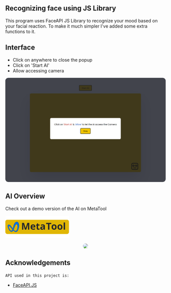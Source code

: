 ## Recognizing face using JS Library

This program uses FaceAPI JS Library to recognize your mood based on your facial reaction. To make it much simpler I've added some extra functions to it.

## Interface
- Click on anywhere to close the popup
- Click on 'Start AI'
- Allow accessing camera
  
<p align="center">
  <img style="border-radius:9px;" src="./assets/faceaiinterface.png" />
</p>

## AI Overview

Check out a demo version of the AI on MetaTool


[![Open in MetaTool](./assets/meta.svg)](https://metatool.in/faceai.html)


<p align="center">
  <img style="border-radius:9px;" src="./assets/Facial-AI.gif" />
</p>


## Acknowledgements
`API used in this project is:`
 - [FaceAPI.JS](https://github.com/justadudewhohacks/face-api.js/)